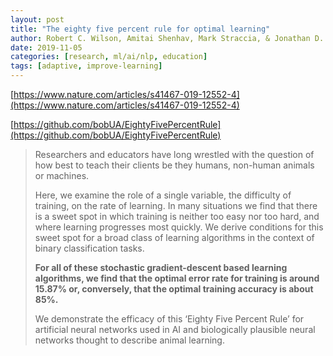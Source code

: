 ```yaml
---
layout: post
title: "The eighty five percent rule for optimal learning"
author: Robert C. Wilson, Amitai Shenhav, Mark Straccia, & Jonathan D. Cohen
date: 2019-11-05
categories: [research, ml/ai/nlp, education]
tags: [adaptive, improve-learning]
---
```


[https://www.nature.com/articles/s41467-019-12552-4](https://www.nature.com/articles/s41467-019-12552-4)

[https://github.com/bobUA/EightyFivePercentRule](https://github.com/bobUA/EightyFivePercentRule)

> Researchers and educators have long wrestled with the question of how best to teach their clients be they humans, non-human animals or machines. 
>
> Here, we examine the role of a single variable, the difficulty of training, on the rate of learning. In many situations we find that there is a sweet spot in which training is neither too easy nor too hard, and where learning progresses most quickly. We derive conditions for this sweet spot for a broad class of learning algorithms in the context of binary classification tasks. 
>
> **For all of these stochastic gradient-descent based learning algorithms, we find that the optimal error rate for training is around 15.87% or, conversely, that the optimal training accuracy is about 85%.** 
>
> We demonstrate the efficacy of this ‘Eighty Five Percent Rule’ for artificial neural networks used in AI and biologically plausible neural networks thought to describe animal learning.
